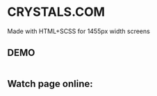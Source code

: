 # CRYSTALS.COM

Made with HTML+SCSS for 1455px width screens

## DEMO

![]()

## Watch page online: 
